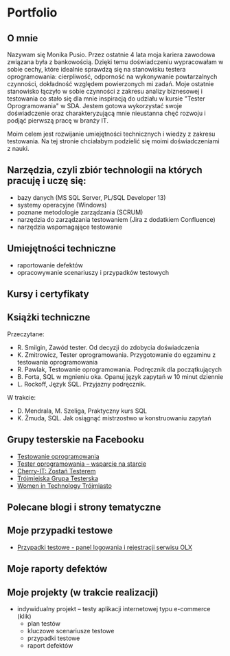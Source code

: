 # Portfolio
## O mnie
Nazywam się Monika Pusio. Przez ostatnie 4 lata moja kariera zawodowa związana była z bankowością. Dzięki temu doświadczeniu wypracowałam w sobie cechy, które idealnie sprawdzą się na stanowisku testera oprogramowania: cierpliwość, odporność na wykonywanie powtarzalnych czynności, dokładność względem powierzonych mi zadań. Moje ostatnie stanowisko łączyło w sobie czynności z zakresu analizy biznesowej i testowania co stało się dla mnie inspiracją do udziału w kursie "Tester Oprogramowania" w SDA. Jestem gotowa wykorzystać swoje doświadczenie oraz charakteryzującą mnie nieustanna chęć rozwoju i podjąć pierwszą pracę w branży IT.

Moim celem jest rozwijanie umiejętności technicznych i wiedzy z zakresu testowania. Na tej stronie chciałabym podzielić się moimi doświadczeniami z nauki.

## Narzędzia, czyli zbiór technologii na których pracuję i uczę się:
- bazy danych (MS SQL Server, PL/SQL Developer 13)
- systemy operacyjne (Windows)
- poznane metodologie zarządzania (SCRUM)
- narzędzia do zarządzania testowaniem (Jira z dodatkiem Confluence)
- narzędzia wspomagające testowanie

## Umiejętności techniczne
- raportowanie defektów
- opracowywanie scenariuszy i przypadków testowych

## Kursy i certyfikaty


## Książki techniczne
Przeczytane:
- R. Smilgin, Zawód tester. Od decyzji do zdobycia doświadczenia
- K. Zmitrowicz, Tester oprogramowania. Przygotowanie do egzaminu z testowania oprogramowania
- R. Pawlak, Testowanie oprogramowania. Podręcznik dla początkujących
- B. Forta, SQL w mgnieniu oka. Opanuj język zapytań w 10 minut dziennie
- L. Rockoff, Język SQL. Przyjazny podręcznik.

W trakcie:
- D. Mendrala, M. Szeliga, Praktyczny kurs SQL
- K. Żmuda, SQL. Jak osiągnąć mistrzostwo w konstruowaniu zapytań

## Grupy testerskie na Facebooku
- [Testowanie oprogramowania](https://www.facebook.com/groups/TestowanieOprogramowania)
- [Tester oprogramowania – wsparcie na starcie](https://www.facebook.com/groups/testeroprogramowania)
- [Cherry-IT: Zostań Testerem](https://www.facebook.com/groups/2133784529983322)
- [Trójmiejska Grupa Testerska](https://www.facebook.com/groups/1499629203641993)
- [Women in Technology Trójmiasto](https://www.facebook.com/groups/WiTGdansk/)

## Polecane blogi i strony tematyczne

## Moje przypadki testowe
- [Przypadki testowe - panel logowania i rejestracji serwisu OLX](https://drive.google.com/file/d/1IglYK2rTOcVIdkklpK-7NeRi5nV2l8-A/view?usp=sharing)

## Moje raporty defektów


## Moje projekty (w trakcie realizacji)
- indywidualny projekt – testy aplikacji internetowej typu e-commerce (klik)
	- plan testów
	- kluczowe scenariusze testowe
	- przypadki testowe
	- raport defektów

